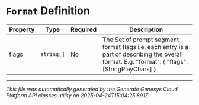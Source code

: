 # `Format` Definition

| Property | Type | Required | Description |
|----------|------|----------|-------------|
| flags | `string[]` | No | The Set of prompt segment format flags i.e. each entry is a part of describing the overall format. E.g. "format": { "flags": [StringPlayChars] } |

---

*This file was automatically generated by the Generate Genesys Cloud Platform API classes utility on 2025-04-24T15:04:25.891Z*